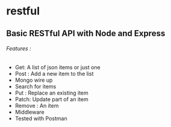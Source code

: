 # restful
## Basic RESTful API with Node and Express
###### Features :
- Get: A list of json items or  just one
- Post : Add a new item to the list
- Mongo wire up
- Search for items
- Put : Replace an existing item
- Patch: Update  part of an item
- Remove : An item
- Middleware
- Tested  with Postman


